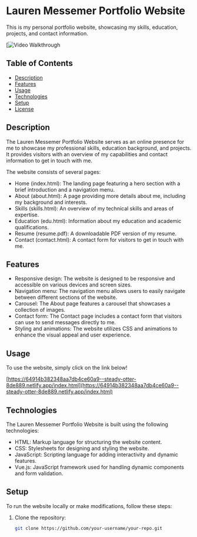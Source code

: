 # Lauren Messemer Portfolio Website

This is my personal portfolio website, showcasing my skills, education, projects, and contact information.

[![Video Walkthrough](https://youtu.be/nTQUwghvy5Q](https://youtu.be/nNdtNlS0wEk))

## Table of Contents

- [Description](#description)
- [Features](#features)
- [Usage](#usage)
- [Technologies](#technologies)
- [Setup](#setup)
- [License](#license)

## Description

The Lauren Messemer Portfolio Website serves as an online presence for me to showcase my professional skills, education background, and projects. It provides visitors with an overview of my capabilities and contact information to get in touch with me.

The website consists of several pages:

- Home (index.html): The landing page featuring a hero section with a brief introduction and a navigation menu.
- About (about.html): A page providing more details about me, including my background and interests.
- Skills (skills.html): An overview of my technical skills and areas of expertise.
- Education (edu.html): Information about my education and academic qualifications.
- Resume (resume.pdf): A downloadable PDF version of my resume.
- Contact (contact.html): A contact form for visitors to get in touch with me.

## Features

- Responsive design: The website is designed to be responsive and accessible on various devices and screen sizes.
- Navigation menu: The navigation menu allows users to easily navigate between different sections of the website.
- Carousel: The About page features a carousel that showcases a collection of images.
- Contact form: The Contact page includes a contact form that visitors can use to send messages directly to me.
- Styling and animations: The website utilizes CSS and animations to enhance the visual appeal and user experience.

## Usage

To use the website, simply click on the link below!

[https://64914b382348aa7db4ce60a9--steady-otter-8de889.netlify.app/index.html](https://64914b382348aa7db4ce60a9--steady-otter-8de889.netlify.app/index.html)

## Technologies

The Lauren Messemer Portfolio Website is built using the following technologies:

- HTML: Markup language for structuring the website content.
- CSS: Stylesheets for designing and styling the website.
- JavaScript: Scripting language for adding interactivity and dynamic features.
- Vue.js: JavaScript framework used for handling dynamic components and form validation.

## Setup

To run the website locally or make modifications, follow these steps:

1. Clone the repository:

   ```bash
   git clone https://github.com/your-username/your-repo.git
